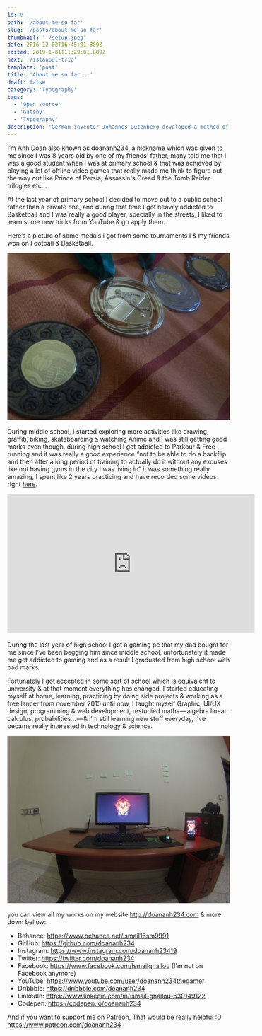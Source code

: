 ```yaml
---
id: 0
path: '/about-me-so-far'
slug: '/posts/about-me-so-far'
thumbnail: './setup.jpeg'
date: 2016-12-02T16:45:01.889Z
edited: 2019-1-01T11:29:01.889Z
next: '/istanbul-trip'
template: 'post'
title: 'About me so far...'
draft: false
category: 'Typography'
tags:
  - 'Open source'
  - 'Gatsby'
  - 'Typography'
description: 'German inventor Johannes Gutenberg developed a method of movable type and used it to create one of the western world’s first major printed books, the “Forty–Two–Line” Bible.'
---
```


I’m Anh Doan also known as doananh234, a nickname which was given to me since I was 8 years old by one of my friends’ father, many told me that I was a good student when I was at primary school & that was achieved by playing a lot of offline video games that really made me think to figure out the way out like Prince of Persia, Assassin's Creed & the Tomb Raider trilogies etc...

At the last year of primary school I decided to move out to a public school rather than a private one, and during that time I got heavily addicted to Basketball and I was really a good player, specially in the streets, I liked to learn some new tricks from YouTube & go apply them.

Here’s a picture of some medals I got from some tournaments I & my friends won on Football & Basketball.

![medals](medals.jpeg 'Follow me on Instagram to see more : https://www.instagram.com/doananh23419')

During middle school, I started exploring more activities like drawing, graffiti, biking, skateboarding & watching Anime and I was still getting good marks even though, during high school I got addicted to Parkour & Free running and it was really a good experience “not to be able to do a backflip and then after a long period of training to actually do it without any excuses like not having gyms in the city I was living in” it was something really amazing, I spent like 2 years practicing and have recorded some videos right [here](https://www.instagram.com/doananh23419).

<div class="responsiveVideo">
  <iframe width="560" height="315" src="https://www.youtube.com/embed/bujbKsEKZ-4" frameborder="0" allow="encrypted-media" allowfullscreen></iframe>
</div>

During the last year of high school I got a gaming pc that my dad bought for me since I've been begging him since middle school, unfortunately it made me get addicted to gaming and as a result I graduated from high school with bad marks.

Fortunately I got accepted in some sort of school which is equivalent to university & at that moment everything has changed, I started educating myself at home, learning, practicing by doing side projects & working as a free lancer from november 2015 until now, I taught myself Graphic, UI/UX design, programming & web development, restudied maths — algebra linear, calculus, probabilities... — & i’m still learning new stuff everyday, I've became really interested in technology & science.

![my setup](setup.jpeg 'My Setup')

you can view all my works on my website http://doananh234.com & more down bellow:

- Behance: https://www.behance.net/ismail16sm9991
- GitHub: https://github.com/doananh234
- Instagram: https://www.instagram.com/doananh23419
- Twitter: https://twitter.com/doananh234
- Facebook: https://www.facebook.com/Ismailghallou (I'm not on Facebook anymore)
- YouTube: https://www.youtube.com/user/doananh234thegamer
- Dribbble: https://dribbble.com/doananh234
- LinkedIn: https://www.linkedin.com/in/ismail-ghallou-630149122
- Codepen: https://codepen.io/doananh234

And if you want to support me on Patreon, That would be really helpful :D https://www.patreon.com/doananh234
